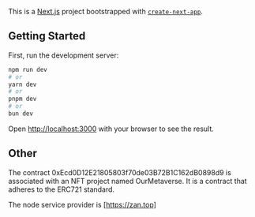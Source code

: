 This is a [Next.js](https://nextjs.org/) project bootstrapped with [`create-next-app`](https://github.com/vercel/next.js/tree/canary/packages/create-next-app).

## Getting Started

First, run the development server:

```bash
npm run dev
# or
yarn dev
# or
pnpm dev
# or
bun dev
```

Open [http://localhost:3000](http://localhost:3000) with your browser to see the result.

## Other
The contract 0xEcd0D12E21805803f70de03B72B1C162dB0898d9 is associated with an NFT project named OurMetaverse. It is a contract that adheres to the ERC721 standard.

The node service provider is [https://zan.top]
